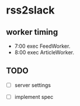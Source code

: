 # rss2slack

## worker timing

- 7:00 exec FeedWorker.
- 8:00 exec ArticleWorker.

## TODO

- [ ] server settings
- [ ] implement spec

